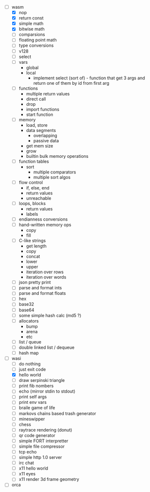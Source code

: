 - [ ] wasm
    - [X] nop
    - [X] return const
    - [X] simple math
    - [X] bitwise math
    - [ ] comparsions
    - [ ] floating point math
    - [ ] type conversions
    - [ ] v128
    - [ ] select
    - [ ] vars
        - global
        - local
            - implement select (sort of) - function that get 3 args and return one of them by id from first arg
    - [ ] functions
        - multiple return values
        - direct call
        - drop
        - import functions
        - start function
    - [ ] memory
        - load, store
        - data segments
            - overlapping
            - passive data
        - get mem size
        - grow
        - builtin bulk memory operations
    - [ ] function tables
        - sort
            - multiple comparators
            - multiple sort algos
    - [ ] flow control
        - if, else, end
        - return values
        - unreachable
    - [ ] loops, blocks
        - return values
        - labels
    - [ ] endianness conversions
    - [ ] hand-written memory ops
        - copy
        - fill
    - [ ] C-like strings
        - get length
        - copy
        - concat
        - lower
        - upper
        - iteration over rows
        - iteration over words
    - [ ] json pretty print
    - [ ] parse and format ints
    - [ ] parse and format floats
    - [ ] hex
    - [ ] base32
    - [ ] base64
    - [ ] some simple hash calc (md5 ?)
    - [ ] allocators
        - bump
        - arena
        - etc
    - [ ] list / queue
    - [ ] double linked list / dequeue
    - [ ] hash map
- [ ] wasi
    - [ ] do nothing
    - [ ] just exit code
    - [X] hello world
    - [ ] draw serpinski triangle
    - [ ] print fib nombers
    - [ ] echo (mirror stdin to stdout)
    - [ ] print self args
    - [ ] print env vars
    - [ ] braile game of life
    - [ ] markovs chains based trash generator
    - [ ] mineswipper
    - [ ] chess
    - [ ] raytrace rendering (donut)
    - [ ] qr code generator
    - [ ] simple FORT interpretter
    - [ ] simple file compressor
    - [ ] tcp echo
    - [ ] simple http 1.0 server
    - [ ] irc chat
    - [ ] x11 hello world
    - [ ] x11 eyes
    - [ ] x11 render 3d frame geometry
- [ ] orca
